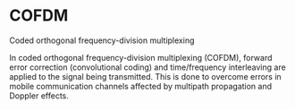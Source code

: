 # COFDM


Coded orthogonal frequency-division multiplexing

In coded orthogonal frequency-division multiplexing (COFDM), forward
error correction (convolutional coding) and time/frequency interleaving
are applied to the signal being transmitted. This is done to overcome
errors in mobile communication channels affected by multipath
propagation and Doppler effects.

